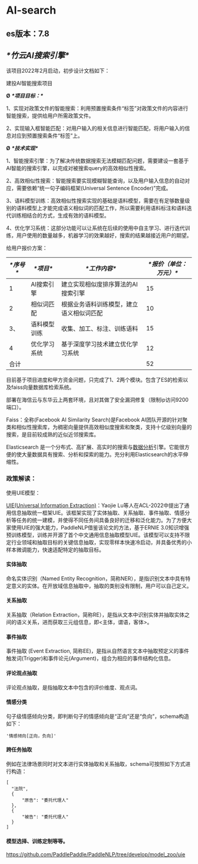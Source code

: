 # AI-search

## es版本：7.8

## ***\*竹云AI搜索引擎\****

该项目2022年2月启动，初步设计文档如下：

 

建投AI智能搜索项目

**Ø** ***\*项目目标：\****

1、实现对政策文件的智能搜索：利用预置搜索条件“标签”对政策文件的内容进行智能搜索，提供给用户所需政策文件。

2、实现输入框智能匹配：对用户输入的相关信息进行智能匹配，将用户输入的信息对应到预置搜索条件“标签”上。

**Ø** ***\*技术实现\****

1、智能搜索引擎：为了解决传统数据搜索无法模糊匹配问题，需要建设一套基于AI智能的搜索引擎，以完成对被搜索query的高效相似性搜索。

2、高效相似性搜索：智能搜索要实现模糊智能查询，以及用户输入信息的自动对应，需要依赖“统一句子编码框架(Universal Sentence Encoder)”完成。

3、语料模型训练：高效相似性搜索实现的基础是语料模型，需要在有足够数量级别的语料模型上才能完成语义相似词的匹配工作，所以需要利用语料标注和语料迭代训练相结合的方式，生成有效的语料模型。

4、优化学习系统：这部分功能可以让系统在后续的使用中自主学习、进行迭代训练，用户使用的数量越多，机器学习的效果越好，搜索的结果越接近用户的期望。

给用户报价方案：

| ***\*序号\**** | ***\*项目\**** | ***\*工作内容\****                       | ***\*报价（单位：万元）\**** |
| -------------- | -------------- | ---------------------------------------- | ---------------------------- |
| 1              | AI搜索引擎     | 建立实现相似度排序算法的AI搜索引擎       | 15                           |
| 2              | 相似词匹配     | 根据业务语料训练模型，建立语义相似词匹配 | 10                           |
| 3、            | 语料模型训练   | 收集、加工、标注、训练语料               | 15                           |
| 4              | 优化学习系统   | 基于深度学习技术建立优化学习系统         | 12                           |
| 合计           |                |                                          | 52                           |

 

目前基于项目进度和甲方资金问题，只完成了1、2两个模块。包含了ES的检索以及faiss向量数据库检索系统。

部署在海信云与东华云上两套环境，且对其做了安全漏洞修复（限制ip访问9200端口）。

 

Faiss：全称(Facebook AI Similarity Search)是Facebook AI团队开源的针对聚类和相似性搜索库，为稠密向量提供高效相似度搜索和聚类，支持十亿级别向量的搜索，是目前较成熟的近似近邻搜索库。

Elasticsearch 是一个分布式、高扩展、高实时的搜索与[数据分析](https://baike.baidu.com/item/数据分析/6577123?fromModule=lemma_inlink)引擎。它能很方便的使大量数据具有搜索、分析和探索的能力。充分利用Elasticsearch的水平伸缩性。

 

### **政策解读：**

使用UIE模型：

[UIE(Universal Information Extraction)](https://arxiv.org/pdf/2203.12277.pdf)：Yaojie Lu等人在ACL-2022中提出了通用信息抽取统一框架UIE。该框架实现了实体抽取、关系抽取、事件抽取、情感分析等任务的统一建模，并使得不同任务间具备良好的迁移和泛化能力。为了方便大家使用UIE的强大能力，PaddleNLP借鉴该论文的方法，基于ERNIE 3.0知识增强预训练模型，训练并开源了首个中文通用信息抽取模型UIE。该模型可以支持不限定行业领域和抽取目标的关键信息抽取，实现零样本快速冷启动，并具备优秀的小样本微调能力，快速适配特定的抽取目标。

#### 实体抽取

命名实体识别（Named Entity Recognition，简称NER），是指识别文本中具有特定意义的实体。在开放域信息抽取中，抽取的类别没有限制，用户可以自己定义。

#### 关系抽取

关系抽取（Relation Extraction，简称RE），是指从文本中识别实体并抽取实体之间的语义关系，进而获取三元组信息，即<主体，谓语，客体>。

#### 事件抽取

事件抽取 (Event Extraction, 简称EE)，是指从自然语言文本中抽取预定义的事件触发词(Trigger)和事件论元(Argument)，组合为相应的事件结构化信息。

#### 评论观点抽取

评论观点抽取，是指抽取文本中包含的评价维度、观点词。

#### 情感分类

句子级情感倾向分类，即判断句子的情感倾向是“正向”还是“负向”，schema构造如下：

```
'情感倾向[正向，负向]'
```

#### 跨任务抽取

例如在法律场景同时对文本进行实体抽取和关系抽取，schema可按照如下方式进行构造：

```
[
  "法院",
  {
      "原告": "委托代理人"
  },
  {
      "被告": "委托代理人"
  }
]
```

#### 模型选择、训练定制等等。

https://github.com/PaddlePaddle/PaddleNLP/tree/develop/model_zoo/uie
